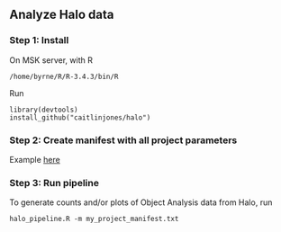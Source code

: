 ## Analyze Halo data

### Step 1: Install
On MSK server, with R 
```{r eval=FALSE}
/home/byrne/R/R-3.4.3/bin/R
```
Run
```{r eval=FALSE}
library(devtools)
install_github("caitlinjones/halo")
```
### Step 2: Create manifest with all project parameters
Example [here](example/manifest.txt) 

### Step 3: Run pipeline 
To generate counts and/or plots of Object Analysis data from Halo, run 
```{r eval=FALSE}
halo_pipeline.R -m my_project_manifest.txt 
```
